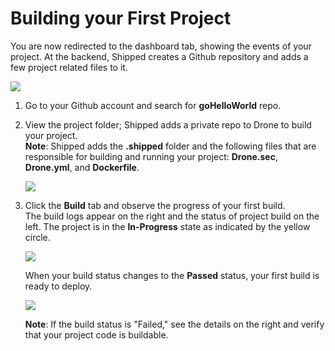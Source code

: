 # Building your First Project

You are now redirected to the dashboard tab, showing the events of your project. At the backend, Shipped creates a Github repository and adds a few project related files to it. 

![](posts/files/shipped-quick-start/assets/build--project.png)

1. Go to your Github account and search for **goHelloWorld** repo.


2. View the project folder; Shipped adds a private repo to Drone to build your project.  
    **Note**: Shipped adds the **.shipped** folder and the following files that are responsible for building and running your project: **Drone.sec**, **Drone.yml**, and **Dockerfile**.  

	![](posts/files/shipped-quick-start/assets/hello-world-code.png)

3. Click the **Build** tab and observe the progress of your first build.  
    The build logs appear on the right and the status of project build on the left. The project is in the **In-Progress** state as indicated by the yellow circle.

    ![](posts/files/shipped-quick-start/assets/build-log.png)

    When your build status changes to the **Passed** status, your first build is ready to deploy. 

    ![](posts/files/shipped-quick-start/assets/test.png)

    **Note**: If the build status is "Failed," see the details on the right and verify that your project code is buildable. 




